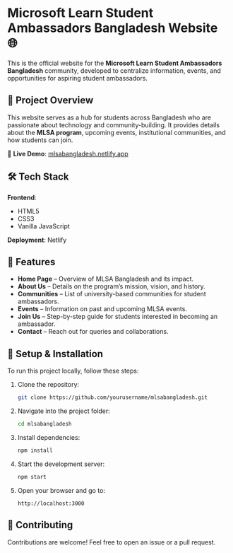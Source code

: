 # Microsoft Learn Student Ambassadors Bangladesh Website 🌐

This is the official website for the **Microsoft Learn Student Ambassadors Bangladesh** community, developed to centralize information, events, and opportunities for aspiring student ambassadors.

## 🚀 Project Overview

This website serves as a hub for students across Bangladesh who are passionate about technology and community-building. It provides details about the **MLSA program**, upcoming events, institutional communities, and how students can join.

🌟 **Live Demo**: [mlsabangladesh.netlify.app](https://mlsabangladesh.netlify.app/)

## 🛠 Tech Stack
**Frontend**: 
- HTML5
- CSS3
- Vanilla JavaScript
  
 **Deployment**: Netlify

## 📌 Features

- **Home Page** – Overview of MLSA Bangladesh and its impact.
- **About Us** – Details on the program’s mission, vision, and history.
- **Communities** – List of university-based communities for student ambassadors.
- **Events** – Information on past and upcoming MLSA events.
- **Join Us** – Step-by-step guide for students interested in becoming an ambassador.
- **Contact** – Reach out for queries and collaborations.

## 🔧 Setup & Installation

To run this project locally, follow these steps:

1. Clone the repository:
   ```sh
   git clone https://github.com/yourusername/mlsabangladesh.git
   ```
2. Navigate into the project folder:
   ```sh
   cd mlsabangladesh
   ```
3. Install dependencies:
   ```sh
   npm install
   ```
4. Start the development server:
   ```sh
   npm start
   ```
5. Open your browser and go to:
   ```
   http://localhost:3000
   ```

## 🤝 Contributing

Contributions are welcome! Feel free to open an issue or a pull request.


